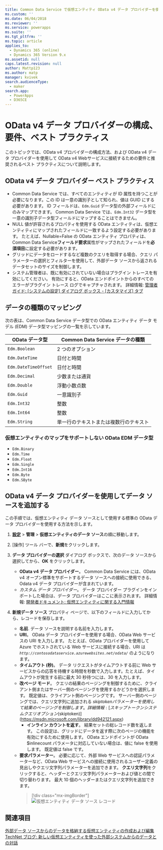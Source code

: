 ```yaml
---
title: Common Data Service で仮想エンティティ OData v4 データ プロバイダーを使用する| MicrosoftDocs
ms.custom: ''
ms.date: 06/04/2018
ms.reviewer: ''
ms.service: powerapps
ms.suite: ''
ms.tgt_pltfrm: ''
ms.topic: article
applies_to:
  - Dynamics 365 (online)
  - Dynamics 365 Version 9.x
ms.assetid: null
caps.latest.revision: null
author: Mattp123
ms.author: matp
manager: kvivek
search.audienceType:
  - maker
search.app:
  - PowerApps
  - D365CE
---
```


# <a name="odata-v4-data-provider-configuration-requirements-and-best-practices"></a>OData v4 データ プロバイダーの構成、要件、ベスト プラクティス

このトピックでは、OData v4 プロバイダーの構成方法、および OData v4 データ プロバイダーを使用して OData v4 Webサービスに接続するための要件と推奨されるベスト プラクティスについて説明します。 

## <a name="odata-v4-data-provider-best-practices"></a>OData v4 データ プロバイダー ベスト プラクティス

- Common Data Service では、すべてのエンティティが ID 属性を持つことが必要になります。この ID は一意の識別子として知られ、値は GUID にする必要があります。  ID フィールドは、`Edm.Guid` データ型の外部フィールドにのみマップできます。  Common Data Service では、`Edm.Int32` データ型を一意の識別子データ型フィールドにマップすることはできません。
-  NULL 値が許容されるプロパティを使用する OData エンティティは、仮想エンティティにマップされたフィールドに一致するよう設定する必要があります。 たとえば、Nullable=False の OData エンティティ プロパティは、 Common Data Service**フィールド要求**属性がマップされたフィールドを**必須項目**に設定する必要があります。 
- グリッドにデータをロードするなど複数のクエリを取得する場合、クエリ パラメーターの選択とフィルターを使用して、外部データ ソースから返されるデータセットのサイズを制御します。
- システム管理者は、既に有効にされていない場合はプラグイン トレースを有効にしてください。 有効にすると、OData エンドポイントからのすべてのエラーがプラグイン トレース ログでキャプチャされます。 詳細情報: [管理者ガイド: [システムの設定] ダイアログ ボックス - [カスタマイズ] タブ](/dynamics365/customer-engagement/admin/system-settings-dialog-box-customization-tab) 

## <a name="data-type-mapping"></a>データの種類のマッピング

次の表は、Common Data Service データ型での OData エンティティ データ モデル (EDM) データ型マッピングの一覧を示しています。 

|OData データ型|Common Data Service データの種類  |
|---------|---------|
|`Edm.Boolean`|2 つのオプション|
|`Edm.DateTime`|日付と時間|
|`Edm.DateTimeOffset`|日付と時間|
|`Edm.Decimal`|少数または通貨|
|`Edm.Double`|浮動小数点数|
|`Edm.Guid`|一意識別子|
|`Edm.Int32`|整数|
|`Edm.Int64`|整数|
|`Edm.String`|単一行のテキストまたは複数行のテキスト|


### <a name="odata-edm-data-types-that-are-not-supported-for-mapping-with-virtual-entities"></a>仮想エンティティのマップをサポートしない OData EDM データ型 

- `Edm.Binary`
- `Edm.Time` 
- `Edm.Float`
- `Edm.Single` 
- `Edm.Int16` 
- `Edm.Byte` 
- `Edm.SByte`

 
## <a name="add-a-data-source-using-the-odata-v4-data-provider"></a>OData v4 データ プロバイダーを使用してデータ ソースを追加する

この手順では、仮想エンティティ データ ソースとして使用する標準の OData データ プロバイダーを使用する方法を示します。   
  
1. **[設定](../model-driven-apps/advanced-navigation.md#settings)** > **管理** > **仮想エンティティのデータ ソース**の順に移動します。  
1. [操作] ツール バーで、**新規**をクリックします。  
1. **データ プロバイダーの選択** ダイアログ ボックスで、次のデータ ソースから選択してから、**OK** をクリックします。  
  
    - **OData v4 データ プロバイダー**。 Common Data Service には、OData v4 オープン標準をサポートするデータ ソースへの接続に使用できる、Odata v4 データ プロバイダーが含まれています。  
    - *カスタム データ プロバイダー*。 データ プロバイダー プラグインをインポートした場合は、データ プロバイダーはここに表示されます。 詳細情報: [開発者ドキュメント: 仮想エンティティに関する入門情報](/dynamics365/customer-engagement/developer/virtual-entities/get-started-ve)  
    
1. **新規データ ソース** プロパティ ページで、以下のフィールドに入力してから、レコードを保存します。  
  
    - **名前**. データ ソースを説明する名前を入力します。  
    - **URI**。 OData データ プロバイダーを使用する場合、OData Web サービスの URI を入力します。 たとえば、OData プロバイダーを使用して Azure でホストされている Web サービスに接続する場合、URI は *`http://contosodataservice.azurewebsites.net/odata/`* のようになります。  
    - **タイムアウト (秒)**。 データ リクエストがタイムアウトする前に Web サービスからの応答を待機する時間を秒数で入力します。たとえば、タイムアウトが発生する前に最大 30 秒待つには、30 を入力します。  
    - **改ページ モード**。 クエリの結果のページングを制御するために、クライアント側またはサーバー側のページングを使用するかどうかを選択します。 既定値は、クライアント側のページングです。 サーバー側のページングでは、クエリ文字列に追加される $skiptoken パラメーターを使用して結果のページングを制御します。 詳細情報: [スキップ トークン システム クエリ オプション ($skiptoken)](https://msdn.microsoft.com/library/dd942121.aspx)  
        -  **インライン カウントを返す**。 結果セットの総レコード数を返します。 この設定は、グリッドにデータを返す際に次のページの機能を有効にするために使用します。 OData エンドポイントが OData $inlinecount パラメータに対応していない場合は、値に false を使用します。 既定値は false です。
    - **要求パラメーター**。 必要に応じて、外部 Web サービスへの認証パラメーターなど、OData Web サービスへの接続に使用されるユーザー定義の見出しやクエリ文字列パラメーターを追加できます。 **クエリ文字列**をクリックすると、ヘッダーとクエリ文字列パラメーターおよび値との間で切り替わります。 最大 10 個のヘッダーまたはクエリ文字列を追加できます。 
        > [!div class="mx-imgBorder"] 
        > ![仮想エンティティ データ ソース レコード](media/virtual-entity-data-source.png) 


## <a name="see-also"></a>関連項目  

[外部データ ソースからのデータを格納する仮想エンティティの作成および編集](create-edit-virtual-entities.md) <br/>
[TechNet ブログ: 新しい仮想エンティティを使った外部システムからのデータとの対話](https://blogs.technet.microsoft.com/lystavlen/2017/09/08/virtual-entities/)
